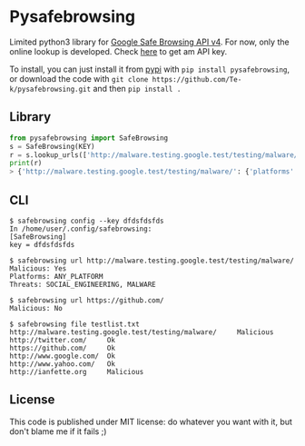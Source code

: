 # Pysafebrowsing

Limited python3 library for [Google Safe Browsing API v4](https://developers.google.com/safe-browsing/v4/). For now, only the online lookup is developed. Check [here](https://developers.google.com/safe-browsing/v4/get-started) to get am API key.

To install, you can just install it from [pypi](https://pypi.org/project/pysafebrowsing) with `pip install pysafebrowsing`, or download the code with `git clone https://github.com/Te-k/pysafebrowsing.git` and then `pip install .`

## Library

```python
from pysafebrowsing import SafeBrowsing
s = SafeBrowsing(KEY)
r = s.lookup_urls(['http://malware.testing.google.test/testing/malware/'])
print(r)
> {'http://malware.testing.google.test/testing/malware/': {'platforms': ['ANY_PLATFORM'], 'threats': ['MALWARE', 'SOCIAL_ENGINEERING'], 'malicious': True, 'cache': '300s'}}
```

## CLI

```
$ safebrowsing config --key dfdsfdsfds
In /home/user/.config/safebrowsing:
[SafeBrowsing]
key = dfdsfdsfds

$ safebrowsing url http://malware.testing.google.test/testing/malware/
Malicious: Yes
Platforms: ANY_PLATFORM
Threats: SOCIAL_ENGINEERING, MALWARE

$ safebrowsing url https://github.com/
Malicious: No

$ safebrowsing file testlist.txt
http://malware.testing.google.test/testing/malware/     Malicious
http://twitter.com/     Ok
https://github.com/     Ok
http://www.google.com/  Ok
http://www.yahoo.com/   Ok
http://ianfette.org     Malicious
```

## License

This code is published under MIT license: do whatever you want with it, but don't blame me if it fails ;)
